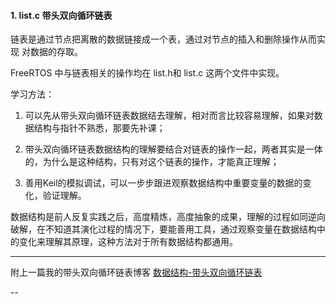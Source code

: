 #### 1. list.c 带头双向循环链表

链表是通过节点把离散的数据链接成一个表，通过对节点的插入和删除操作从而实现
对数据的存取。

FreeRTOS 中与链表相关的操作均在 list.h和 list.c 这两个文件中实现。

学习方法：

1. 可以先从带头双向循环链表数据结去理解，相对而言比较容易理解，如果对数据结构与指针不熟悉，那要先补课；

2. 带头双向循环链表数据结构的理解要结合对链表的操作一起，两者其实是一体的，为什么是这种结构，只有对这个链表的操作，才能真正理解；

3. 善用Keil的模拟调试，可以一步步跟进观察数据结构中重要变量的数据的变化，验证理解。

数据结构是前人反复实践之后，高度精炼，高度抽象的成果，理解的过程如同逆向破解，在不知道其演化过程的情况下，要能善用工具，通过观察变量在数据结构中的变化来理解其原理，这种方法对于所有数据结构都通用。

----

附上一篇我的带头双向循环链表博客 [数据结构-带头双向循环链表](https://juejin.cn/post/7111508196136583175)

--
